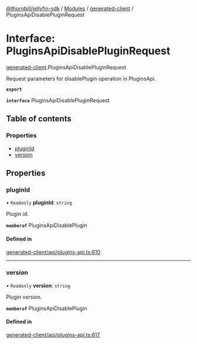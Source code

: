 [@thornbill/jellyfin-sdk](../README.md) / [Modules](../modules.md) / [generated-client](../modules/generated_client.md) / PluginsApiDisablePluginRequest

# Interface: PluginsApiDisablePluginRequest

[generated-client](../modules/generated_client.md).PluginsApiDisablePluginRequest

Request parameters for disablePlugin operation in PluginsApi.

**`export`**

**`interface`** PluginsApiDisablePluginRequest

## Table of contents

### Properties

- [pluginId](generated_client.PluginsApiDisablePluginRequest.md#pluginid)
- [version](generated_client.PluginsApiDisablePluginRequest.md#version)

## Properties

### pluginId

• `Readonly` **pluginId**: `string`

Plugin id.

**`memberof`** PluginsApiDisablePlugin

#### Defined in

[generated-client/api/plugins-api.ts:610](https://github.com/thornbill/jellyfin-sdk-typescript/blob/3ae780a/src/generated-client/api/plugins-api.ts#L610)

___

### version

• `Readonly` **version**: `string`

Plugin version.

**`memberof`** PluginsApiDisablePlugin

#### Defined in

[generated-client/api/plugins-api.ts:617](https://github.com/thornbill/jellyfin-sdk-typescript/blob/3ae780a/src/generated-client/api/plugins-api.ts#L617)
